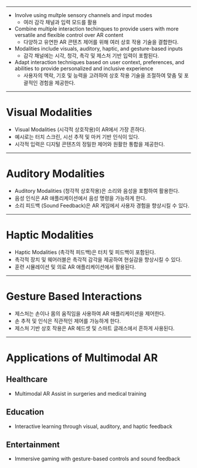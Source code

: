 
---
- Involve using multple sensory channels and input modes
  - 여러 감각 채널과 입력 모드를 활용
- Combine multiple interaction techinques to provide users with more versatile and flexible control over AR content
  - 다양하고 유연한 AR 콘텐츠 제어를 위해 여러 상호 작용 기술을 결합한다.
- Modalities include visuals, auditory, haptic, and gesture-based inputs
  - 감각 채널에는 시각, 청각, 촉각 및 제스처 기반 입력이 포함된다.
- Adapt interaction techniques based on user context, preferences, and abilities to provide personalized and inclusive experience
  - 사용자의 맥락, 기호 및 능력을 고려하여 상호 작용 기술을 조절하여 맞춤 및 포괄적인 경험을 제공한다.

---
# Visual Modalities

- Visual Modalities (시각적 상호작용)이 AR에서 가장 흔하다.
- 예시로는 터치 스크린, 시선 추적 및 마커 기반 인식이 있다.
- 시각적 입력은 디지털 콘텐츠의 정밀한 제어와 원활한 통합을 제공한다.

---
# Auditory Modalities

- Auditory Modalities (청각적 상호작용)은 소리와 음성을 포함하여 활용한다.
- 음성 인식은 AR 애플리케이션에서 음성 명령을 가능하게 한다.
- 소리 피드백 (Sound Feedback)은 AR 게임에서 사용자 경험을 향상시킬 수 있다.

---
# Haptic Modalities

- Haptic Modalities (촉각적 피드백)은 터치 및 피드백이 포함된다.
- 촉각적 장치 및 웨어러블은 촉각적 감각을 제공하여 현실감을 향상시킬 수 있다.
- 훈련 시뮬레이션 및 의료 AR 애플리케이션에서 활용된다.

---
# Gesture Based Interactions

- 제스처는 손이나 몸의 움직임을 사용하여 AR 애플리케이션을 제어한다.
- 손 추적 및 인식은 직관적인 제어를 가능하게 한다.
- 제스처 기반 상호 작용은 AR 헤드셋 및 스마트 글래스에서 흔하게 사용된다.

---
# Applications of Multimodal AR
## Healthcare
- Multimodal AR Assist in surgeries and medical training
## Education
- Interactive learning through visual, auditory, and haptic feedback
## Entertainment
- Immersive gaming with gesture-based controls and sound feedback
